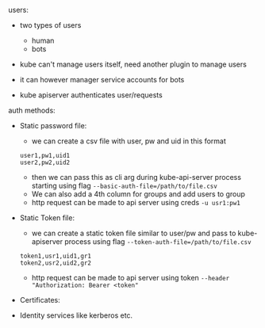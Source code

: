 users:
- two types of users
    - human
    - bots
    
- kube can't manage users itself, need another plugin to manage users
- it can however manager service accounts for bots
- kube apiserver authenticates user/requests


auth methods:
- Static password file:
    - we can create a csv file with user, pw and uid in this format
    ```
    user1,pw1,uid1
    user2,pw2,uid2
    ```
    - then we can pass this as cli arg during kube-api-server process starting using flag `--basic-auth-file=/path/to/file.csv`
    - We can also add a 4th column for groups and add users to group
    - http request can be made to api server using creds `-u usr1:pw1`

- Static Token file:
    - we can create a static token file similar to user/pw and pass to kube-apiserver process using flag `--token-auth-file=/path/to/file.csv`
    ```
    token1,usr1,uid1,gr1
    token2,usr2,uid2,gr2
    ```
    - http request can be made to api server using token `--header "Authorization: Bearer <token"`
- Certificates:



- Identity services like kerberos etc.
